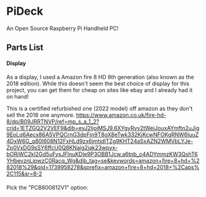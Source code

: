 # PiDeck
An Open Source Raspberry Pi Handheld PC!

## Parts List

#### Display

As a display, I used a Amazon fire 8 HD 8th generation (also known as the 2018 edition). While this doesn't seem the best choice of display for this project, you can get them for cheap on sites like ebay and I already had it on hand!

This is a certified refurbished one (2022 model) off amazon as they don't sell the 2018 one anymore.
https://www.amazon.co.uk/fire-hd-8/dp/B09JRRTNVP/ref=mp_s_a_1_2?crid=1ETZGQ2V2VEF9&dib=eyJ2IjoiMSJ9.6XYgyRvv2tWeiJouxAYmftn2uJig9EoLq6Aecx86A5VPQCrnG3dpFjn9T8oX8eTwk332KjKcwNFOKgRNW6IuuZ4DxW6G_q80I608N12FxHLd9zx6jmtidITZg9KHT24aSxAZN2WMVbLYJe-Zp0VxDG9sSY6ffcU0Q8KNaig2iak23wpyx-bORjWC2kl2Gd5uFysJFlnuKDle9P3OBB1Jcw.a6tnb_o4ADYmmzKW3QshT6YHbevznLipwzC0Racq_Wg&dib_tag=se&keywords=amazon+fire+8+hd+%282018%29&qid=1739958278&sprefix=amazon+fire+8+hd+2018+%2Caps%2C115&sr=8-2

#### 

Pick the "PCB800812V1" option:
